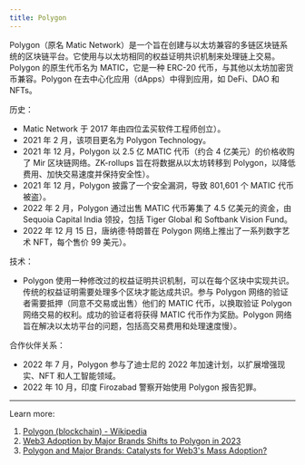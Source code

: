 ```yaml
---
title: Polygon
---
```


Polygon（原名 Matic Network）是一个旨在创建与以太坊兼容的多链区块链系统的区块链平台。它使用与以太坊相同的权益证明共识机制来处理链上交易。Polygon 的原生代币名为 MATIC，它是一种 ERC-20 代币，与其他以太坊加密货币兼容。Polygon 在去中心化应用（dApps）中得到应用，如 DeFi、DAO 和 NFTs。

历史：

- Matic Network 于 2017 年由四位孟买软件工程师创立）。
- 2021 年 2 月，该项目更名为 Polygon Technology。
- 2021 年 12 月，Polygon 以 2.5 亿 MATIC 代币（约合 4 亿美元）的价格收购了 Mir 区块链网络。ZK-rollups 旨在将数据从以太坊转移到 Polygon，以降低费用、加快交易速度并保持安全性）。
- 2021 年 12 月，Polygon 披露了一个安全漏洞，导致 801,601 个 MATIC 代币被盗）。
- 2022 年 2 月，Polygon 通过出售 MATIC 代币筹集了 4.5 亿美元的资金，由 Sequoia Capital India 领投，包括 Tiger Global 和 Softbank Vision Fund。
- 2022 年 12 月 15 日，唐纳德·特朗普在 Polygon 网络上推出了一系列数字艺术 NFT，每个售价 99 美元）。

技术：

- Polygon 使用一种修改过的权益证明共识机制，可以在每个区块中实现共识。传统的权益证明需要处理多个区块才能达成共识。参与 Polygon 网络的验证者需要抵押（同意不交易或出售）他们的 MATIC 代币，以换取验证 Polygon 网络交易的权利。成功的验证者将获得 MATIC 代币作为奖励。Polygon 网络旨在解决以太坊平台的问题，包括高交易费用和处理速度慢）。

合作伙伴关系：

- 2022 年 7 月，Polygon 参与了迪士尼的 2022 年加速计划，以扩展增强现实、NFT 和人工智能领域。
- 2022 年 10 月，印度 Firozabad 警察开始使用 Polygon 报告犯罪。

---
Learn more:

1. [Polygon (blockchain) - Wikipedia](https://en.wikipedia.org/wiki/Polygon_(blockchain))
2. [Web3 Adoption by Major Brands Shifts to Polygon in 2023](https://polygon.technology/blog/web3-adoption-by-major-brands-shifts-to-polygon-in-2023)
3. [Polygon and Major Brands: Catalysts for Web3's Mass Adoption?](https://www.bsc.news/post/polygon-and-major-brands-catalysts-for-web3s-mass-adoption)
